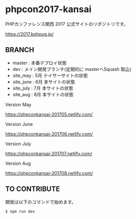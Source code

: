 # phpcon2017-kansai

PHPカンファレンス関西 2017 公式サイトのリポジトリです。

https://2017.kphpug.jp/

## BRANCH 

- master : 本番デプロイ状態
- dev : メイン開発ブランチ(定期的に masterへSquash 取込) 
- site_may : 5月 テイザーサイトの状態
- site_june : 6月 本サイトの状態
- site_july : 7月 本サイトの状態
- site_aug : 8月 本サイトの状態

Version May

https://phpconkansai-201705.netlify.com/

Version June

https://phpconkansai-201706.netlify.com/

Version July

https://phpconkansai-201707.netlify.com/

Version Aug

https://phpconkansai-201708.netlify.com/

## TO CONTRIBUTE

開発は以下のコマンドで始めます。

````
$ npm run dev
````

